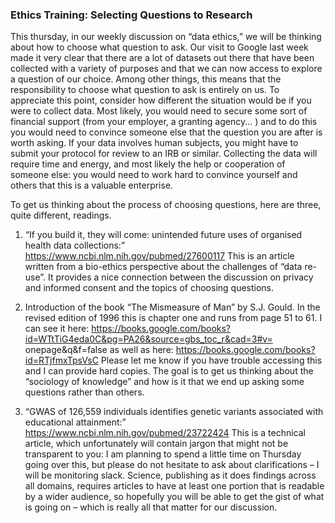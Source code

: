 
### Ethics Training: Selecting Questions to Research


This thursday, in our weekly discussion on “data ethics,” we will be thinking about how to choose what question to ask. Our visit to Google last week made it very clear that there are a lot of datasets out there that have been collected with a variety of purposes and that we can now access to explore a question of our choice. Among other things, this means that the responsibility to choose what question to ask is entirely on us. To appreciate this point, consider how different the situation would be if you were to collect data. Most likely, you would need to secure some sort of financial support (from your employer, a granting agency... ) and to do this you would need to convince someone else that the question you are after is worth asking. If your data involves human subjects, you might have to submit your protocol for review to an IRB or similar. Collecting the data will require time and energy, and most likely the help or cooperation of someone else: you would need to work hard to convince yourself and others that this is a valuable enterprise. 


To get us thinking about the process of choosing questions, here are three, quite different, readings. 

1. “If you build it, they will come: unintended future uses of organised health data collections:” https://www.ncbi.nlm.nih.gov/pubmed/27600117 This is an article written from a bio-ethics perspective about the challenges of “data re-use”. It provides a nice connection between the discussion on privacy and informed consent and the topics of choosing questions.

2. Introduction of the book “The Mismeasure of Man” by S.J. Gould. In the revised edition of 1996 this is chapter one and runs from page 51 to 61. I can see it here: https://books.google.com/books?id=WTtTiG4eda0C&pg=PA26&source=gbs_toc_r&cad=3#v= onepage&q&f=false as well as here: https://books.google.com/books?id=RTjfmxTpsVsC Please let me know if you have trouble accessing this and I can provide hard copies. The goal is to get us thinking about the “sociology of knowledge” and how is it that we end up asking some questions rather than others. 

3. “GWAS of 126,559 individuals identifies genetic variants associated with educational attainment:” https://www.ncbi.nlm.nih.gov/pubmed/23722424 This is a technical article, which unfortunately will contain jargon that might not be transparent to you: I am planning to spend a little time on Thursday going over this, but please do not hesitate to ask about clarifications – I will be monitoring slack. Science, publishing as it does findings across all domains, requires articles to have at least one portion that is readable by a wider audience, so hopefully you will be able to get the gist of what is going on – which is really all that matter for our discussion.